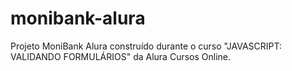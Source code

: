 # monibank-alura
Projeto MoniBank Alura construído durante o curso "JAVASCRIPT: VALIDANDO FORMULÁRIOS" da Alura Cursos Online.
